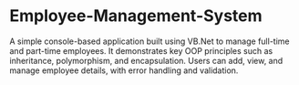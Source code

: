 # Employee-Management-System
A simple console-based application built using VB.Net to manage full-time and part-time employees. It demonstrates key OOP principles such as inheritance, polymorphism, and encapsulation. Users can add, view, and manage employee details, with error handling and validation.
